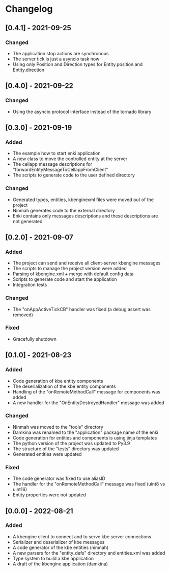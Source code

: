 # Changelog

## [0.4.1] - 2021-09-25

### Changed

- The application stop actions are synchronous
- The server tick is just a asyncio task now
- Using only Position and Direction types for Entity.position and Entity.direction

## [0.4.0] - 2021-09-22

### Changed

- Using the asyncio protocol interface instead of the tornado library

## [0.3.0] - 2021-09-19

### Added

- The example how to start enki application
- A new class to move the controlled entity at the server
- The cellapp message descriptions for "forwardEntityMessageToCellappFromClient"
- The scripts to generate code to the user defined directory

### Changed

- Generated types, entities, kbenginexml files were moved out of the project
- Ninmah generates code to the external directory
- Enki contains only messages descriptions and these descriptions are not generated

## [0.2.0] - 2021-09-07

### Added

- The project can send and receive all client-server kbengine messages
- The scripts to manage the project version were added
- Parsing of kbengine.xml + merge with default config data
- Scripts to generate code and start the application
- Integration tests

### Changed

- The "onAppActiveTickCB" handler was fixed (a debug assert was removed)

### Fixed

- Gracefully shutdown

## [0.1.0] - 2021-08-23

### Added

- Code generation of kbe entity components
- The deserialization of the kbe entity components
- Handling of the "onRemoteMethodCall" message for components was added
- A new handler for the "OnEntityDestroyedHandler" message was added

### Changed

- Ninmah was moved to the "tools" directory
- Damkina was renamed to the "application" package name of the enki
- Code generation for entities and components is using jinja templates
- The python version of the project was updated to Py3.9
- The structure of the "tests" directory was updated
- Generated entities were updated

### Fixed

- The code generator was fixed to use aliasID
- The handler for the "onRemoteMethodCall" message was fixed (uint8 vs uint16)
- Entity properties were not updated

## [0.0.0] - 2022-08-21

### Added

- A kbengine client to connect and to serve kbe server connections
- Serializer and deserializer of kbe messages
- A code generator of the kbe entities (ninmah)
- A new parsers for the "entity_defs" directory and entities.xml was added
- Type system to build a kbe application
- A draft of the kbengine application (damkina)
